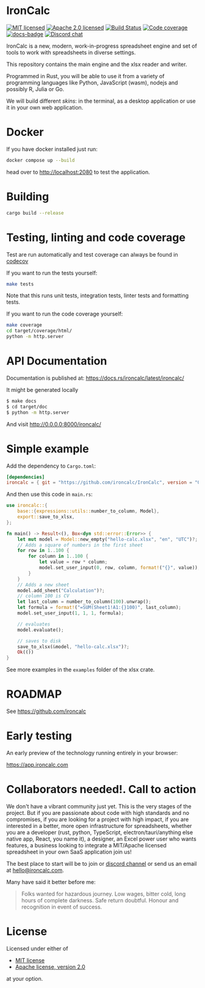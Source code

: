 # IronCalc

[![MIT licensed][mit-badge]][mit-url]
[![Apache 2.0 licensed][apache-badge]][apache-url]
[![Build Status][actions-badge]][actions-url]
[![Code coverage][codecov-badge]][codecov-url]
[![docs-badge]][docs-url]
[![Discord chat][discord-badge]][discord-url]

[mit-badge]: https://img.shields.io/badge/license-MIT-blue.svg
[mit-url]: https://github.com/ironcalc/IronCalc/blob/main/LICENSE-MIT

[apache-badge]: https://img.shields.io/badge/License-Apache_2.0-blue.svg
[apache-url]: https://github.com/ironcalc/IronCalc/blob/main/LICENSE-Apache-2.0

[codecov-badge]: https://codecov.io/gh/ironcalc/IronCalc/graph/badge.svg?token=ASJX12CHNR
[codecov-url]: https://codecov.io/gh/ironcalc/IronCalc

[actions-badge]: https://github.com/ironcalc/ironcalc/actions/workflows/rust-build-test.yaml/badge.svg
[actions-url]: https://github.com/ironcalc/IronCalc/actions/workflows/rust-build-test.yaml?query=workflow%3ARust+branch%3Amain

[docs-url]: https://docs.rs/ironcalc
[docs-badge]: https://img.shields.io/docsrs/ironcalc?logo=rust&style=flat-square

[discord-badge]: https://img.shields.io/discord/1206947691058171904.svg?logo=discord&style=flat-square
[discord-url]: https://discord.gg/zZYWfh3RHJ

IronCalc is a new, modern, work-in-progress spreadsheet engine and set of tools to work with spreadsheets in diverse settings.

This repository contains the main engine and the xlsx reader and writer.

Programmed in Rust, you will be able to use it from a variety of programming languages like Python, JavaScript (wasm), nodejs and possibly R, Julia or Go.

We will build different _skins_: in the terminal, as a desktop application or use it in your own web application.

# Docker

If you have docker installed just run:

```bash
docker compose up --build
```

head over to <http://localhost:2080> to test the application.

# Building

```bash
cargo build --release
```

# Testing, linting and code coverage

Test are run automatically and test coverage can always be found in [codecov](https://codecov.io/gh/ironcalc/IronCalc)

If you want to run the tests yourself:

```bash
make tests
```

Note that this runs unit tests, integration tests, linter tests and formatting tests.

If you want to run the code coverage yourself:
```bash
make coverage
cd target/coverage/html/
python -m http.server
```

# API Documentation

Documentation is published at: https://docs.rs/ironcalc/latest/ironcalc/

It might be generated locally

```bash
$ make docs
$ cd target/doc
$ python -m http.server
```

And visit <http://0.0.0.0:8000/ironcalc/>

# Simple example

Add the dependency to `Cargo.toml`:
```toml
[dependencies]
ironcalc = { git = "https://github.com/ironcalc/IronCalc", version = "0.5"}
```

And then use this code in `main.rs`:

```rust
use ironcalc::{
    base::{expressions::utils::number_to_column, Model},
    export::save_to_xlsx,
};

fn main() -> Result<(), Box<dyn std::error::Error>> {
    let mut model = Model::new_empty("hello-calc.xlsx", "en", "UTC")?;
    // Adds a square of numbers in the first sheet
    for row in 1..100 {
        for column in 1..100 {
            let value = row * column;
            model.set_user_input(0, row, column, format!("{}", value));
        }
    }
    // Adds a new sheet
    model.add_sheet("Calculation")?;
    // column 100 is CV
    let last_column = number_to_column(100).unwrap();
    let formula = format!("=SUM(Sheet1!A1:{}100)", last_column);
    model.set_user_input(1, 1, 1, formula);

    // evaluates
    model.evaluate();

    // saves to disk
    save_to_xlsx(&model, "hello-calc.xlsx")?;
    Ok(())
}
```

See more examples in the `examples` folder of the xlsx crate.

# ROADMAP

See https://github.com/ironcalc

# Early testing

An early preview of the technology running entirely in your browser:

https://app.ironcalc.com


# Collaborators needed!. Call to action

We don't have a vibrant community just yet. This is the very stages of the project. But if you are passionate about code with high standards and no compromises, if you are looking for a project with high impact, if you are interested in a better, more open infrastructure for spreadsheets, whether you are a developer (rust, python, TypeScript, electron/tauri/anything else native app, React, you name it), a designer, an Excel power user who wants features, a business looking to integrate a MIT/Apache licensed spreadsheet in your own SaaS application join us!

The best place to start will be to join or [discord channel](https://discord.gg/zZYWfh3RHJ) or send us an email at hello@ironcalc.com.

Many have said it better before me:

> Folks wanted for hazardous journey. Low wages, bitter cold, long hours of complete darkness. Safe return doubtful. Honour and recognition in event of success.


# License

Licensed under either of

* [MIT license](LICENSE-MIT)
* [Apache license, version 2.0](LICENSE-Apache-2.0)

at your option.
